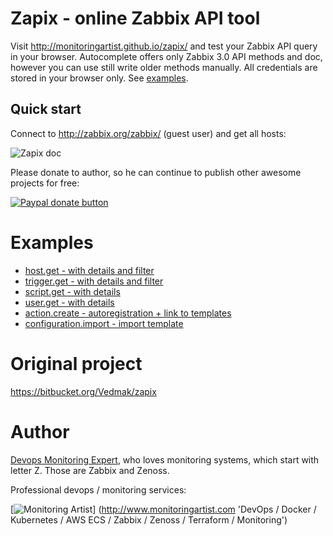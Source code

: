 # Zapix - online Zabbix API tool

Visit http://monitoringartist.github.io/zapix/ and test your Zabbix API query
in your browser. Autocomplete offers only Zabbix 3.0 API methods and doc, however
you can use still write older methods manually. All credentials are stored in 
your browser only. See [examples](https://github.com/monitoringartist/zapix#examples).

## Quick start

Connect to http://zabbix.org/zabbix/ (guest user) and get all hosts:

![Zapix doc](https://raw.githubusercontent.com/monitoringartist/zapix/gh-pages/doc/zabbix-zapix.gif)

Please donate to author, so he can continue to publish other awesome projects 
for free:

[![Paypal donate button](http://jangaraj.com/img/github-donate-button02.png)](https://www.paypal.com/cgi-bin/webscr?cmd=_s-xclick&hosted_button_id=8LB6J222WRUZ4)

# Examples

- [host.get - with details and filter](http://monitoringartist.github.io/zapix/#apimethod=host.get&apiparams={%0A%20%20%20%20%22output%22%3A%20%22extend%22%2C%0A%20%20%20%20%22filter%22%3A%20{%0A%20%20%20%20%20%20%20%20%22host%22%3A%20[%0A%20%20%20%20%20%20%20%20%20%20%20%20%22Zabbix.org%22%2C%0A%20%20%20%20%20%20%20%20%20%20%20%20%22Linux%20server%22%0A%20%20%20%20%20%20%20%20]%0A%20%20%20%20}%0A})
- [trigger.get - with details and filter](http://monitoringartist.github.io/zapix/#apimethod=trigger.get&apiparams={%0A%20%20%20%20%22output%22%3A%20[%0A%20%20%20%20%20%20%20%20%22triggerid%22%2C%0A%20%20%20%20%20%20%20%20%22description%22%2C%0A%20%20%20%20%20%20%20%20%22priority%22%2C%0A%20%20%20%20%20%20%20%20%22error%22%0A%20%20%20%20]%2C%0A%20%20%20%20%22expandDescription%22%3A%201%2C%0A%20%20%20%20%22selectHosts%22%3A%20%22extend%22%2C%0A%20%20%20%20%22filter%22%3A%20{%0A%20%20%20%20%20%20%20%20%22value%22%3A%201%2C%0A%20%20%20%20%20%20%20%20%22status%22%3A%200%0A%20%20%20%20}%0A})
- [script.get - with details](http://monitoringartist.github.io/zapix/#apimethod=script.get&apiparams={%0A%20%20%20%20%22output%22%3A%20%22extend%22%0A})
- [user.get - with details](http://monitoringartist.github.io/zapix/#apimethod=user.get&apiparams={%0A%20%20%20%20%22output%22%3A%20%22extend%22%0A})
- [action.create - autoregistration + link to templates](http://monitoringartist.github.io/zapix/#apimethod=action.create&apiparams={%0A%20%20%20%20%22name%22%3A%20%22Auto%20registration%22%2C%0A%20%20%20%20%22eventsource%22%3A%202%2C%0A%20%20%20%20%22status%22%3A%200%2C%0A%20%20%20%20%22esc_period%22%3A%20120%2C%0A%20%20%20%20%22operations%22%3A%20[%0A%20%20%20%20%20%20%20%20{%0A%20%20%20%20%20%20%20%20%20%20%20%20%22operationtype%22%3A%206%2C%0A%20%20%20%20%20%20%20%20%20%20%20%20%22optemplate%22%3A%20[%0A%20%20%20%20%20%20%20%20%20%20%20%20%20%20%20%20{%0A%20%20%20%20%20%20%20%20%20%20%20%20%20%20%20%20%20%20%20%20%22templateid%22%3A%20%2210001%22%0A%20%20%20%20%20%20%20%20%20%20%20%20%20%20%20%20}%0A%20%20%20%20%20%20%20%20%20%20%20%20]%0A%20%20%20%20%20%20%20%20}%0A%20%20%20%20]%0A})
- [configuration.import - import template](http://monitoringartist.github.io/zapix/#apimethod=configuration.import&apiparams={%0A%20%20%20%20%22format%22%3A%20%22xml%22%2C%0A%20%20%20%20%22rules%22%3A%20{%0A%20%20%20%20%20%20%20%20%22templates%22%3A%20{%0A%20%20%20%20%20%20%20%20%20%20%20%20%22createMissing%22%3A%20true%2C%0A%20%20%20%20%20%20%20%20%20%20%20%20%22updateExisting%22%3A%20true%0A%20%20%20%20%20%20%20%20}%2C%0A%20%20%20%20%20%20%20%20%22images%22%3A%20{%0A%20%20%20%20%20%20%20%20%20%20%20%20%22createMissing%22%3A%20true%2C%0A%20%20%20%20%20%20%20%20%20%20%20%20%22updateExisting%22%3A%20true%0A%20%20%20%20%20%20%20%20}%2C%0A%20%20%20%20%20%20%20%20%22groups%22%3A%20{%0A%20%20%20%20%20%20%20%20%20%20%20%20%22createMissing%22%3A%20true%0A%20%20%20%20%20%20%20%20}%2C%0A%20%20%20%20%20%20%20%20%22triggers%22%3A%20{%0A%20%20%20%20%20%20%20%20%20%20%20%20%22createMissing%22%3A%20true%2C%0A%20%20%20%20%20%20%20%20%20%20%20%20%22updateExisting%22%3A%20true%0A%20%20%20%20%20%20%20%20}%2C%0A%20%20%20%20%20%20%20%20%22valueMaps%22%3A%20{%0A%20%20%20%20%20%20%20%20%20%20%20%20%22createMissing%22%3A%20true%2C%0A%20%20%20%20%20%20%20%20%20%20%20%20%22updateExisting%22%3A%20true%0A%20%20%20%20%20%20%20%20}%2C%0A%20%20%20%20%20%20%20%20%22hosts%22%3A%20{%0A%20%20%20%20%20%20%20%20%20%20%20%20%22createMissing%22%3A%20true%2C%0A%20%20%20%20%20%20%20%20%20%20%20%20%22updateExisting%22%3A%20true%0A%20%20%20%20%20%20%20%20}%2C%0A%20%20%20%20%20%20%20%20%22items%22%3A%20{%0A%20%20%20%20%20%20%20%20%20%20%20%20%22createMissing%22%3A%20true%2C%0A%20%20%20%20%20%20%20%20%20%20%20%20%22updateExisting%22%3A%20true%0A%20%20%20%20%20%20%20%20}%2C%0A%20%20%20%20%20%20%20%20%22maps%22%3A%20{%0A%20%20%20%20%20%20%20%20%20%20%20%20%22createMissing%22%3A%20true%2C%0A%20%20%20%20%20%20%20%20%20%20%20%20%22updateExisting%22%3A%20true%0A%20%20%20%20%20%20%20%20}%2C%0A%20%20%20%20%20%20%20%20%22screens%22%3A%20{%0A%20%20%20%20%20%20%20%20%20%20%20%20%22createMissing%22%3A%20true%2C%0A%20%20%20%20%20%20%20%20%20%20%20%20%22updateExisting%22%3A%20true%0A%20%20%20%20%20%20%20%20}%2C%0A%20%20%20%20%20%20%20%20%22templateScreens%22%3A%20{%0A%20%20%20%20%20%20%20%20%20%20%20%20%22createMissing%22%3A%20true%2C%0A%20%20%20%20%20%20%20%20%20%20%20%20%22updateExisting%22%3A%20true%0A%20%20%20%20%20%20%20%20}%2C%0A%20%20%20%20%20%20%20%20%22templateLinkage%22%3A%20{%0A%20%20%20%20%20%20%20%20%20%20%20%20%22createMissing%22%3A%20true%0A%20%20%20%20%20%20%20%20}%2C%0A%20%20%20%20%20%20%20%20%22applications%22%3A%20{%0A%20%20%20%20%20%20%20%20%20%20%20%20%22createMissing%22%3A%20true%2C%0A%20%20%20%20%20%20%20%20%20%20%20%20%22updateExisting%22%3A%20true%0A%20%20%20%20%20%20%20%20}%2C%0A%20%20%20%20%20%20%20%20%22graphs%22%3A%20{%0A%20%20%20%20%20%20%20%20%20%20%20%20%22createMissing%22%3A%20true%2C%0A%20%20%20%20%20%20%20%20%20%20%20%20%22updateExisting%22%3A%20true%0A%20%20%20%20%20%20%20%20}%2C%0A%20%20%20%20%20%20%20%20%22discoveryRules%22%3A%20{%0A%20%20%20%20%20%20%20%20%20%20%20%20%22createMissing%22%3A%20true%2C%0A%20%20%20%20%20%20%20%20%20%20%20%20%22updateExisting%22%3A%20true%0A%20%20%20%20%20%20%20%20}%0A%20%20%20%20}%2C%0A%20%20%20%20%22source%22%3A%20%22%3C%3Fxml%20version%3D\\%221.0\\%22%20encoding%3D\\%22UTF-8\\%22%3F%3E%3Czabbix_export%3E%3Cversion%3E2.0%3C%2Fversion%3E%3Cdate%3E2015-07-22T01%3A35%3A05Z%3C%2Fdate%3E%3Cgroups%3E%3Cgroup%3E%3Cname%3ETemplates%3C%2Fname%3E%3C%2Fgroup%3E%3C%2Fgroups%3E%3Ctemplates%3E%3Ctemplate%3E%3Ctemplate%3ETemplate%20App%20Docker%20-%20www.monitoringartist.com%3C%2Ftemplate%3E%3Cname%3ETemplate%20App%20Docker%20-%20www.monitoringartist.com%3C%2Fname%3E%3Cgroups%3E%3Cgroup%3E%3Cname%3ETemplates%3C%2Fname%3E%3C%2Fgroup%3E%3C%2Fgroups%3E%3Capplications%3E%3Capplication%3E%3Cname%3EDocker%3C%2Fname%3E%3C%2Fapplication%3E%3C%2Fapplications%3E%3Citems%2F%3E%3Cdiscovery_rules%3E%3Cdiscovery_rule%3E%3Cname%3ERunning%20containers%3C%2Fname%3E%3Ctype%3E0%3C%2Ftype%3E%3Csnmp_community%2F%3E%3Csnmp_oid%2F%3E%3Ckey%3Edocker.discovery%3C%2Fkey%3E%3Cdelay%3E600%3C%2Fdelay%3E%3Cstatus%3E0%3C%2Fstatus%3E%3Callowed_hosts%2F%3E%3Csnmpv3_contextname%2F%3E%3Csnmpv3_securityname%2F%3E%3Csnmpv3_securitylevel%3E0%3C%2Fsnmpv3_securitylevel%3E%3Csnmpv3_authprotocol%3E0%3C%2Fsnmpv3_authprotocol%3E%3Csnmpv3_authpassphrase%2F%3E%3Csnmpv3_privprotocol%3E0%3C%2Fsnmpv3_privprotocol%3E%3Csnmpv3_privpassphrase%2F%3E%3Cdelay_flex%2F%3E%3Cparams%2F%3E%3Cipmi_sensor%2F%3E%3Cauthtype%3E0%3C%2Fauthtype%3E%3Cusername%2F%3E%3Cpassword%2F%3E%3Cpublickey%2F%3E%3Cprivatekey%2F%3E%3Cport%2F%3E%3Cfilter%3E%3A%3C%2Ffilter%3E%3Clifetime%3E10%3C%2Flifetime%3E%3Cdescription%2F%3E%3Citem_prototypes%3E%3Citem_prototype%3E%3Cname%3EContainer%20{%23HCONTAINERID}%20is%20running%3C%2Fname%3E%3Ctype%3E0%3C%2Ftype%3E%3Csnmp_community%2F%3E%3Cmultiplier%3E0%3C%2Fmultiplier%3E%3Csnmp_oid%2F%3E%3Ckey%3Edocker.up[%2F{%23HCONTAINERID}]%3C%2Fkey%3E%3Cdelay%3E30%3C%2Fdelay%3E%3Chistory%3E90%3C%2Fhistory%3E%3Ctrends%3E365%3C%2Ftrends%3E%3Cstatus%3E0%3C%2Fstatus%3E%3Cvalue_type%3E3%3C%2Fvalue_type%3E%3Callowed_hosts%2F%3E%3Cunits%2F%3E%3Cdelta%3E0%3C%2Fdelta%3E%3Csnmpv3_contextname%2F%3E%3Csnmpv3_securityname%2F%3E%3Csnmpv3_securitylevel%3E0%3C%2Fsnmpv3_securitylevel%3E%3Csnmpv3_authprotocol%3E0%3C%2Fsnmpv3_authprotocol%3E%3Csnmpv3_authpassphrase%2F%3E%3Csnmpv3_privprotocol%3E0%3C%2Fsnmpv3_privprotocol%3E%3Csnmpv3_privpassphrase%2F%3E%3Cformula%3E1%3C%2Fformula%3E%3Cdelay_flex%2F%3E%3Cparams%2F%3E%3Cipmi_sensor%2F%3E%3Cdata_type%3E3%3C%2Fdata_type%3E%3Cauthtype%3E0%3C%2Fauthtype%3E%3Cusername%2F%3E%3Cpassword%2F%3E%3Cpublickey%2F%3E%3Cprivatekey%2F%3E%3Cport%2F%3E%3Cdescription%3ECheck%20if%20container%20is%20running%3A%26%2313%3B%201-is%20running%26%2313%3B%200-is%20not%20running%3C%2Fdescription%3E%3Cinventory_link%3E0%3C%2Finventory_link%3E%3Capplications%3E%3Capplication%3E%3Cname%3EDocker%3C%2Fname%3E%3C%2Fapplication%3E%3C%2Fapplications%3E%3Cvaluemap%3E%3Cname%3EService%20state%3C%2Fname%3E%3C%2Fvaluemap%3E%3Clogtimefmt%2F%3E%3C%2Fitem_prototype%3E%3Citem_prototype%3E%3Cname%3ECPU%20system%20time%20{%23HCONTAINERID}%3C%2Fname%3E%3Ctype%3E0%3C%2Ftype%3E%3Csnmp_community%2F%3E%3Cmultiplier%3E1%3C%2Fmultiplier%3E%3Csnmp_oid%2F%3E%3Ckey%3Edocker.cpu[%2F{%23HCONTAINERID}%2Csystem]%3C%2Fkey%3E%3Cdelay%3E30%3C%2Fdelay%3E%3Chistory%3E90%3C%2Fhistory%3E%3Ctrends%3E365%3C%2Ftrends%3E%3Cstatus%3E0%3C%2Fstatus%3E%3Cvalue_type%3E0%3C%2Fvalue_type%3E%3Callowed_hosts%2F%3E%3Cunits%3E%25%3C%2Funits%3E%3Cdelta%3E1%3C%2Fdelta%3E%3Csnmpv3_contextname%2F%3E%3Csnmpv3_securityname%2F%3E%3Csnmpv3_securitylevel%3E0%3C%2Fsnmpv3_securitylevel%3E%3Csnmpv3_authprotocol%3E0%3C%2Fsnmpv3_authprotocol%3E%3Csnmpv3_authpassphrase%2F%3E%3Csnmpv3_privprotocol%3E0%3C%2Fsnmpv3_privprotocol%3E%3Csnmpv3_privpassphrase%2F%3E%3Cformula%3E100%3C%2Fformula%3E%3Cdelay_flex%2F%3E%3Cparams%2F%3E%3Cipmi_sensor%2F%3E%3Cdata_type%3E0%3C%2Fdata_type%3E%3Cauthtype%3E0%3C%2Fauthtype%3E%3Cusername%2F%3E%3Cpassword%2F%3E%3Cpublickey%2F%3E%3Cprivatekey%2F%3E%3Cport%2F%3E%3Cdescription%2F%3E%3Cinventory_link%3E0%3C%2Finventory_link%3E%3Capplications%3E%3Capplication%3E%3Cname%3EDocker%3C%2Fname%3E%3C%2Fapplication%3E%3C%2Fapplications%3E%3Cvaluemap%2F%3E%3Clogtimefmt%2F%3E%3C%2Fitem_prototype%3E%3Citem_prototype%3E%3Cname%3ECPU%20user%20time%20{%23HCONTAINERID}%3C%2Fname%3E%3Ctype%3E0%3C%2Ftype%3E%3Csnmp_community%2F%3E%3Cmultiplier%3E1%3C%2Fmultiplier%3E%3Csnmp_oid%2F%3E%3Ckey%3Edocker.cpu[%2F{%23HCONTAINERID}%2Cuser]%3C%2Fkey%3E%3Cdelay%3E30%3C%2Fdelay%3E%3Chistory%3E90%3C%2Fhistory%3E%3Ctrends%3E365%3C%2Ftrends%3E%3Cstatus%3E0%3C%2Fstatus%3E%3Cvalue_type%3E0%3C%2Fvalue_type%3E%3Callowed_hosts%2F%3E%3Cunits%3E%25%3C%2Funits%3E%3Cdelta%3E1%3C%2Fdelta%3E%3Csnmpv3_contextname%2F%3E%3Csnmpv3_securityname%2F%3E%3Csnmpv3_securitylevel%3E0%3C%2Fsnmpv3_securitylevel%3E%3Csnmpv3_authprotocol%3E0%3C%2Fsnmpv3_authprotocol%3E%3Csnmpv3_authpassphrase%2F%3E%3Csnmpv3_privprotocol%3E0%3C%2Fsnmpv3_privprotocol%3E%3Csnmpv3_privpassphrase%2F%3E%3Cformula%3E100%3C%2Fformula%3E%3Cdelay_flex%2F%3E%3Cparams%2F%3E%3Cipmi_sensor%2F%3E%3Cdata_type%3E0%3C%2Fdata_type%3E%3Cauthtype%3E0%3C%2Fauthtype%3E%3Cusername%2F%3E%3Cpassword%2F%3E%3Cpublickey%2F%3E%3Cprivatekey%2F%3E%3Cport%2F%3E%3Cdescription%2F%3E%3Cinventory_link%3E0%3C%2Finventory_link%3E%3Capplications%3E%3Capplication%3E%3Cname%3EDocker%3C%2Fname%3E%3C%2Fapplication%3E%3C%2Fapplications%3E%3Cvaluemap%2F%3E%3Clogtimefmt%2F%3E%3C%2Fitem_prototype%3E%3Citem_prototype%3E%3Cname%3EUsed%20cache%20memory%20{%23HCONTAINERID}%3C%2Fname%3E%3Ctype%3E0%3C%2Ftype%3E%3Csnmp_community%2F%3E%3Cmultiplier%3E0%3C%2Fmultiplier%3E%3Csnmp_oid%2F%3E%3Ckey%3Edocker.mem[%2F{%23HCONTAINERID}%2Ctotal_cache]%3C%2Fkey%3E%3Cdelay%3E30%3C%2Fdelay%3E%3Chistory%3E90%3C%2Fhistory%3E%3Ctrends%3E365%3C%2Ftrends%3E%3Cstatus%3E0%3C%2Fstatus%3E%3Cvalue_type%3E3%3C%2Fvalue_type%3E%3Callowed_hosts%2F%3E%3Cunits%3EB%3C%2Funits%3E%3Cdelta%3E0%3C%2Fdelta%3E%3Csnmpv3_contextname%2F%3E%3Csnmpv3_securityname%2F%3E%3Csnmpv3_securitylevel%3E0%3C%2Fsnmpv3_securitylevel%3E%3Csnmpv3_authprotocol%3E0%3C%2Fsnmpv3_authprotocol%3E%3Csnmpv3_authpassphrase%2F%3E%3Csnmpv3_privprotocol%3E0%3C%2Fsnmpv3_privprotocol%3E%3Csnmpv3_privpassphrase%2F%3E%3Cformula%3E1%3C%2Fformula%3E%3Cdelay_flex%2F%3E%3Cparams%2F%3E%3Cipmi_sensor%2F%3E%3Cdata_type%3E0%3C%2Fdata_type%3E%3Cauthtype%3E0%3C%2Fauthtype%3E%3Cusername%2F%3E%3Cpassword%2F%3E%3Cpublickey%2F%3E%3Cprivatekey%2F%3E%3Cport%2F%3E%3Cdescription%2F%3E%3Cinventory_link%3E0%3C%2Finventory_link%3E%3Capplications%3E%3Capplication%3E%3Cname%3EDocker%3C%2Fname%3E%3C%2Fapplication%3E%3C%2Fapplications%3E%3Cvaluemap%2F%3E%3Clogtimefmt%2F%3E%3C%2Fitem_prototype%3E%3Citem_prototype%3E%3Cname%3EUsed%20RSS%20memory%20{%23HCONTAINERID}%3C%2Fname%3E%3Ctype%3E0%3C%2Ftype%3E%3Csnmp_community%2F%3E%3Cmultiplier%3E0%3C%2Fmultiplier%3E%3Csnmp_oid%2F%3E%3Ckey%3Edocker.mem[%2F{%23HCONTAINERID}%2Ctotal_rss]%3C%2Fkey%3E%3Cdelay%3E30%3C%2Fdelay%3E%3Chistory%3E90%3C%2Fhistory%3E%3Ctrends%3E365%3C%2Ftrends%3E%3Cstatus%3E0%3C%2Fstatus%3E%3Cvalue_type%3E3%3C%2Fvalue_type%3E%3Callowed_hosts%2F%3E%3Cunits%3EB%3C%2Funits%3E%3Cdelta%3E0%3C%2Fdelta%3E%3Csnmpv3_contextname%2F%3E%3Csnmpv3_securityname%2F%3E%3Csnmpv3_securitylevel%3E0%3C%2Fsnmpv3_securitylevel%3E%3Csnmpv3_authprotocol%3E0%3C%2Fsnmpv3_authprotocol%3E%3Csnmpv3_authpassphrase%2F%3E%3Csnmpv3_privprotocol%3E0%3C%2Fsnmpv3_privprotocol%3E%3Csnmpv3_privpassphrase%2F%3E%3Cformula%3E1%3C%2Fformula%3E%3Cdelay_flex%2F%3E%3Cparams%2F%3E%3Cipmi_sensor%2F%3E%3Cdata_type%3E0%3C%2Fdata_type%3E%3Cauthtype%3E0%3C%2Fauthtype%3E%3Cusername%2F%3E%3Cpassword%2F%3E%3Cpublickey%2F%3E%3Cprivatekey%2F%3E%3Cport%2F%3E%3Cdescription%2F%3E%3Cinventory_link%3E0%3C%2Finventory_link%3E%3Capplications%3E%3Capplication%3E%3Cname%3EDocker%3C%2Fname%3E%3C%2Fapplication%3E%3C%2Fapplications%3E%3Cvaluemap%2F%3E%3Clogtimefmt%2F%3E%3C%2Fitem_prototype%3E%3Citem_prototype%3E%3Cname%3EUsed%20swap%20{%23HCONTAINERID}%3C%2Fname%3E%3Ctype%3E0%3C%2Ftype%3E%3Csnmp_community%2F%3E%3Cmultiplier%3E0%3C%2Fmultiplier%3E%3Csnmp_oid%2F%3E%3Ckey%3Edocker.mem[%2F{%23HCONTAINERID}%2Ctotal_swap]%3C%2Fkey%3E%3Cdelay%3E30%3C%2Fdelay%3E%3Chistory%3E90%3C%2Fhistory%3E%3Ctrends%3E365%3C%2Ftrends%3E%3Cstatus%3E0%3C%2Fstatus%3E%3Cvalue_type%3E3%3C%2Fvalue_type%3E%3Callowed_hosts%2F%3E%3Cunits%3EB%3C%2Funits%3E%3Cdelta%3E0%3C%2Fdelta%3E%3Csnmpv3_contextname%2F%3E%3Csnmpv3_securityname%2F%3E%3Csnmpv3_securitylevel%3E0%3C%2Fsnmpv3_securitylevel%3E%3Csnmpv3_authprotocol%3E0%3C%2Fsnmpv3_authprotocol%3E%3Csnmpv3_authpassphrase%2F%3E%3Csnmpv3_privprotocol%3E0%3C%2Fsnmpv3_privprotocol%3E%3Csnmpv3_privpassphrase%2F%3E%3Cformula%3E1%3C%2Fformula%3E%3Cdelay_flex%2F%3E%3Cparams%2F%3E%3Cipmi_sensor%2F%3E%3Cdata_type%3E0%3C%2Fdata_type%3E%3Cauthtype%3E0%3C%2Fauthtype%3E%3Cusername%2F%3E%3Cpassword%2F%3E%3Cpublickey%2F%3E%3Cprivatekey%2F%3E%3Cport%2F%3E%3Cdescription%2F%3E%3Cinventory_link%3E0%3C%2Finventory_link%3E%3Capplications%3E%3Capplication%3E%3Cname%3EDocker%3C%2Fname%3E%3C%2Fapplication%3E%3C%2Fapplications%3E%3Cvaluemap%2F%3E%3Clogtimefmt%2F%3E%3C%2Fitem_prototype%3E%3C%2Fitem_prototypes%3E%3Ctrigger_prototypes%2F%3E%3Cgraph_prototypes%3E%3Cgraph_prototype%3E%3Cname%3ECPU%20utilization%20of%20{%23HCONTAINERID}%20container%3C%2Fname%3E%3Cwidth%3E900%3C%2Fwidth%3E%3Cheight%3E200%3C%2Fheight%3E%3Cyaxismin%3E0.0000%3C%2Fyaxismin%3E%3Cyaxismax%3E100.0000%3C%2Fyaxismax%3E%3Cshow_work_period%3E1%3C%2Fshow_work_period%3E%3Cshow_triggers%3E1%3C%2Fshow_triggers%3E%3Ctype%3E1%3C%2Ftype%3E%3Cshow_legend%3E1%3C%2Fshow_legend%3E%3Cshow_3d%3E0%3C%2Fshow_3d%3E%3Cpercent_left%3E0.0000%3C%2Fpercent_left%3E%3Cpercent_right%3E0.0000%3C%2Fpercent_right%3E%3Cymin_type_1%3E1%3C%2Fymin_type_1%3E%3Cymax_type_1%3E0%3C%2Fymax_type_1%3E%3Cymin_item_1%3E0%3C%2Fymin_item_1%3E%3Cymax_item_1%3E0%3C%2Fymax_item_1%3E%3Cgraph_items%3E%3Cgraph_item%3E%3Csortorder%3E0%3C%2Fsortorder%3E%3Cdrawtype%3E0%3C%2Fdrawtype%3E%3Ccolor%3E990000%3C%2Fcolor%3E%3Cyaxisside%3E0%3C%2Fyaxisside%3E%3Ccalc_fnc%3E2%3C%2Fcalc_fnc%3E%3Ctype%3E0%3C%2Ftype%3E%3Citem%3E%3Chost%3ETemplate%20App%20Docker%20-%20www.monitoringartist.com%3C%2Fhost%3E%3Ckey%3Edocker.cpu[%2F{%23HCONTAINERID}%2Csystem]%3C%2Fkey%3E%3C%2Fitem%3E%3C%2Fgraph_item%3E%3Cgraph_item%3E%3Csortorder%3E1%3C%2Fsortorder%3E%3Cdrawtype%3E0%3C%2Fdrawtype%3E%3Ccolor%3E000099%3C%2Fcolor%3E%3Cyaxisside%3E0%3C%2Fyaxisside%3E%3Ccalc_fnc%3E2%3C%2Fcalc_fnc%3E%3Ctype%3E0%3C%2Ftype%3E%3Citem%3E%3Chost%3ETemplate%20App%20Docker%20-%20www.monitoringartist.com%3C%2Fhost%3E%3Ckey%3Edocker.cpu[%2F{%23HCONTAINERID}%2Cuser]%3C%2Fkey%3E%3C%2Fitem%3E%3C%2Fgraph_item%3E%3C%2Fgraph_items%3E%3C%2Fgraph_prototype%3E%3Cgraph_prototype%3E%3Cname%3EMemory%20usage%20of%20{%23HCONTAINERID}%20container%3C%2Fname%3E%3Cwidth%3E900%3C%2Fwidth%3E%3Cheight%3E200%3C%2Fheight%3E%3Cyaxismin%3E0.0000%3C%2Fyaxismin%3E%3Cyaxismax%3E100.0000%3C%2Fyaxismax%3E%3Cshow_work_period%3E1%3C%2Fshow_work_period%3E%3Cshow_triggers%3E1%3C%2Fshow_triggers%3E%3Ctype%3E1%3C%2Ftype%3E%3Cshow_legend%3E1%3C%2Fshow_legend%3E%3Cshow_3d%3E0%3C%2Fshow_3d%3E%3Cpercent_left%3E0.0000%3C%2Fpercent_left%3E%3Cpercent_right%3E0.0000%3C%2Fpercent_right%3E%3Cymin_type_1%3E1%3C%2Fymin_type_1%3E%3Cymax_type_1%3E0%3C%2Fymax_type_1%3E%3Cymin_item_1%3E0%3C%2Fymin_item_1%3E%3Cymax_item_1%3E0%3C%2Fymax_item_1%3E%3Cgraph_items%3E%3Cgraph_item%3E%3Csortorder%3E0%3C%2Fsortorder%3E%3Cdrawtype%3E0%3C%2Fdrawtype%3E%3Ccolor%3E00C800%3C%2Fcolor%3E%3Cyaxisside%3E0%3C%2Fyaxisside%3E%3Ccalc_fnc%3E2%3C%2Fcalc_fnc%3E%3Ctype%3E0%3C%2Ftype%3E%3Citem%3E%3Chost%3ETemplate%20App%20Docker%20-%20www.monitoringartist.com%3C%2Fhost%3E%3Ckey%3Edocker.mem[%2F{%23HCONTAINERID}%2Ctotal_cache]%3C%2Fkey%3E%3C%2Fitem%3E%3C%2Fgraph_item%3E%3Cgraph_item%3E%3Csortorder%3E1%3C%2Fsortorder%3E%3Cdrawtype%3E0%3C%2Fdrawtype%3E%3Ccolor%3E0000C8%3C%2Fcolor%3E%3Cyaxisside%3E0%3C%2Fyaxisside%3E%3Ccalc_fnc%3E2%3C%2Fcalc_fnc%3E%3Ctype%3E0%3C%2Ftype%3E%3Citem%3E%3Chost%3ETemplate%20App%20Docker%20-%20www.monitoringartist.com%3C%2Fhost%3E%3Ckey%3Edocker.mem[%2F{%23HCONTAINERID}%2Ctotal_rss]%3C%2Fkey%3E%3C%2Fitem%3E%3C%2Fgraph_item%3E%3Cgraph_item%3E%3Csortorder%3E2%3C%2Fsortorder%3E%3Cdrawtype%3E0%3C%2Fdrawtype%3E%3Ccolor%3EEE0000%3C%2Fcolor%3E%3Cyaxisside%3E0%3C%2Fyaxisside%3E%3Ccalc_fnc%3E2%3C%2Fcalc_fnc%3E%3Ctype%3E0%3C%2Ftype%3E%3Citem%3E%3Chost%3ETemplate%20App%20Docker%20-%20www.monitoringartist.com%3C%2Fhost%3E%3Ckey%3Edocker.mem[%2F{%23HCONTAINERID}%2Ctotal_swap]%3C%2Fkey%3E%3C%2Fitem%3E%3C%2Fgraph_item%3E%3C%2Fgraph_items%3E%3C%2Fgraph_prototype%3E%3Cgraph_prototype%3E%3Cname%3EState%20of%20{%23HCONTAINERID}%20container%3C%2Fname%3E%3Cwidth%3E900%3C%2Fwidth%3E%3Cheight%3E200%3C%2Fheight%3E%3Cyaxismin%3E0.0000%3C%2Fyaxismin%3E%3Cyaxismax%3E100.0000%3C%2Fyaxismax%3E%3Cshow_work_period%3E1%3C%2Fshow_work_period%3E%3Cshow_triggers%3E1%3C%2Fshow_triggers%3E%3Ctype%3E0%3C%2Ftype%3E%3Cshow_legend%3E1%3C%2Fshow_legend%3E%3Cshow_3d%3E0%3C%2Fshow_3d%3E%3Cpercent_left%3E0.0000%3C%2Fpercent_left%3E%3Cpercent_right%3E0.0000%3C%2Fpercent_right%3E%3Cymin_type_1%3E1%3C%2Fymin_type_1%3E%3Cymax_type_1%3E0%3C%2Fymax_type_1%3E%3Cymin_item_1%3E0%3C%2Fymin_item_1%3E%3Cymax_item_1%3E0%3C%2Fymax_item_1%3E%3Cgraph_items%3E%3Cgraph_item%3E%3Csortorder%3E0%3C%2Fsortorder%3E%3Cdrawtype%3E0%3C%2Fdrawtype%3E%3Ccolor%3E000088%3C%2Fcolor%3E%3Cyaxisside%3E0%3C%2Fyaxisside%3E%3Ccalc_fnc%3E2%3C%2Fcalc_fnc%3E%3Ctype%3E0%3C%2Ftype%3E%3Citem%3E%3Chost%3ETemplate%20App%20Docker%20-%20www.monitoringartist.com%3C%2Fhost%3E%3Ckey%3Edocker.up[%2F{%23HCONTAINERID}]%3C%2Fkey%3E%3C%2Fitem%3E%3C%2Fgraph_item%3E%3C%2Fgraph_items%3E%3C%2Fgraph_prototype%3E%3C%2Fgraph_prototypes%3E%3Chost_prototypes%2F%3E%3C%2Fdiscovery_rule%3E%3C%2Fdiscovery_rules%3E%3Cmacros%2F%3E%3Ctemplates%2F%3E%3Cscreens%2F%3E%3C%2Ftemplate%3E%3C%2Ftemplates%3E%3C%2Fzabbix_export%3E%22%0A})

# Original project

https://bitbucket.org/Vedmak/zapix

# Author

[Devops Monitoring Expert](http://www.jangaraj.com 'DevOps / Docker / Kubernetes / AWS ECS / Zabbix / Zenoss / Terraform / Monitoring'),
who loves monitoring systems, which start with letter Z. Those are Zabbix and Zenoss.

Professional devops / monitoring services:

[![Monitoring Artist](http://monitoringartist.com/img/github-monitoring-artist-logo.jpg)]
(http://www.monitoringartist.com 'DevOps / Docker / Kubernetes / AWS ECS / Zabbix / Zenoss / Terraform / Monitoring')
